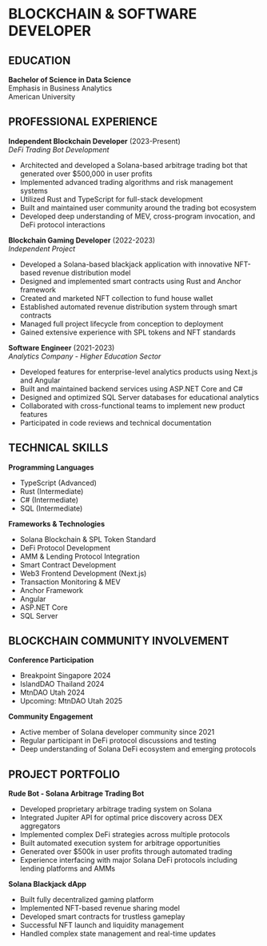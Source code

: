 # BLOCKCHAIN & SOFTWARE DEVELOPER

## EDUCATION
**Bachelor of Science in Data Science**  
Emphasis in Business Analytics  
American University

## PROFESSIONAL EXPERIENCE

**Independent Blockchain Developer** (2023-Present)  
*DeFi Trading Bot Development*
- Architected and developed a Solana-based arbitrage trading bot that generated over $500,000 in user profits
- Implemented advanced trading algorithms and risk management systems
- Utilized Rust and TypeScript for full-stack development
- Built and maintained user community around the trading bot ecosystem
- Developed deep understanding of MEV, cross-program invocation, and DeFi protocol interactions

**Blockchain Gaming Developer** (2022-2023)  
*Independent Project*
- Developed a Solana-based blackjack application with innovative NFT-based revenue distribution model
- Designed and implemented smart contracts using Rust and Anchor framework
- Created and marketed NFT collection to fund house wallet
- Established automated revenue distribution system through smart contracts
- Managed full project lifecycle from conception to deployment
- Gained extensive experience with SPL tokens and NFT standards

**Software Engineer** (2021-2023)  
*Analytics Company - Higher Education Sector*
- Developed features for enterprise-level analytics products using Next.js and Angular
- Built and maintained backend services using ASP.NET Core and C#
- Designed and optimized SQL Server databases for educational analytics
- Collaborated with cross-functional teams to implement new product features
- Participated in code reviews and technical documentation

## TECHNICAL SKILLS

**Programming Languages**
- TypeScript (Advanced)
- Rust (Intermediate)
- C# (Intermediate)
- SQL (Intermediate)

**Frameworks & Technologies**
- Solana Blockchain & SPL Token Standard
- DeFi Protocol Development
- AMM & Lending Protocol Integration
- Smart Contract Development
- Web3 Frontend Development (Next.js)
- Transaction Monitoring & MEV
- Anchor Framework
- Angular
- ASP.NET Core
- SQL Server

## BLOCKCHAIN COMMUNITY INVOLVEMENT

**Conference Participation**
- Breakpoint Singapore 2024
- IslandDAO Thailand 2024
- MtnDAO Utah 2024
- Upcoming: MtnDAO Utah 2025

**Community Engagement**
- Active member of Solana developer community since 2021
- Regular participant in DeFi protocol discussions and testing
- Deep understanding of Solana DeFi ecosystem and emerging protocols

## PROJECT PORTFOLIO

**Rude Bot - Solana Arbitrage Trading Bot**
- Developed proprietary arbitrage trading system on Solana
- Integrated Jupiter API for optimal price discovery across DEX aggregators
- Implemented complex DeFi strategies across multiple protocols
- Built automated execution system for arbitrage opportunities
- Generated over $500k in user profits through automated trading
- Experience interfacing with major Solana DeFi protocols including lending platforms and AMMs

**Solana Blackjack dApp**
- Built fully decentralized gaming platform
- Implemented NFT-based revenue sharing model
- Developed smart contracts for trustless gameplay
- Successful NFT launch and liquidity management
- Handled complex state management and real-time updates
